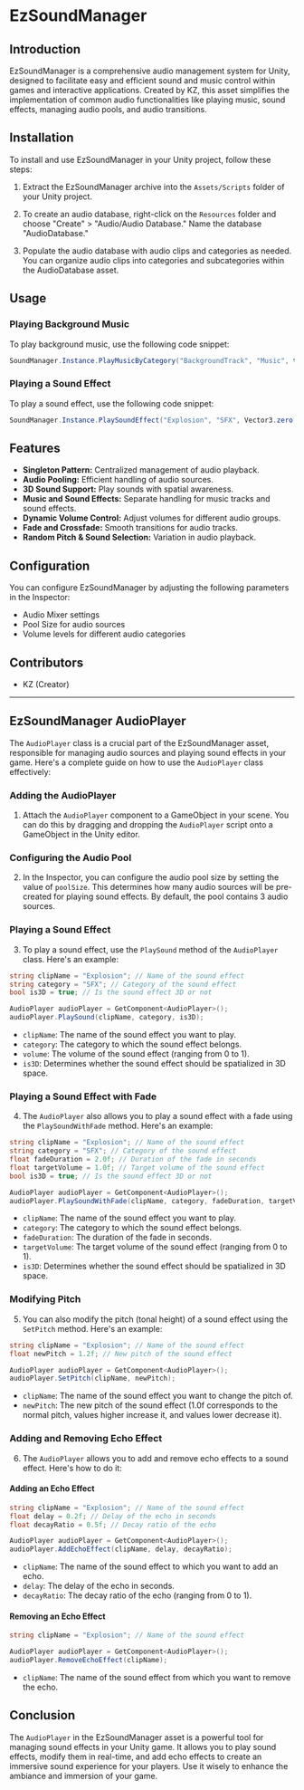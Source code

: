 ﻿# EzSoundManager

## Introduction

EzSoundManager is a comprehensive audio management system for Unity, designed to facilitate easy and efficient sound and
music control within games and interactive applications. Created by KZ, this asset simplifies the implementation of
common audio functionalities like playing music, sound effects, managing audio pools, and audio transitions.

## Installation

To install and use EzSoundManager in your Unity project, follow these steps:

1. Extract the EzSoundManager archive into the `Assets/Scripts` folder of your Unity project.

3. To create an audio database, right-click on the `Resources` folder and choose "Create" > "Audio/Audio
   Database." Name the database "AudioDatabase."

4. Populate the audio database with audio clips and categories as needed. You can organize audio clips into categories
   and subcategories within the AudioDatabase asset.

## Usage

### Playing Background Music

To play background music, use the following code snippet:

```csharp
SoundManager.Instance.PlayMusicByCategory("BackgroundTrack", "Music", true);
```

### Playing a Sound Effect

To play a sound effect, use the following code snippet:

```csharp
SoundManager.Instance.PlaySoundEffect("Explosion", "SFX", Vector3.zero, true);
```

## Features

- **Singleton Pattern:** Centralized management of audio playback.
- **Audio Pooling:** Efficient handling of audio sources.
- **3D Sound Support:** Play sounds with spatial awareness.
- **Music and Sound Effects:** Separate handling for music tracks and sound effects.
- **Dynamic Volume Control:** Adjust volumes for different audio groups.
- **Fade and Crossfade:** Smooth transitions for audio tracks.
- **Random Pitch & Sound Selection:** Variation in audio playback.

## Configuration

You can configure EzSoundManager by adjusting the following parameters in the Inspector:

- Audio Mixer settings
- Pool Size for audio sources
- Volume levels for different audio categories

## Contributors

- KZ (Creator)

---

## EzSoundManager AudioPlayer

The `AudioPlayer` class is a crucial part of the EzSoundManager asset, responsible for managing audio sources and
playing sound effects in your game. Here's a complete guide on how to use the `AudioPlayer` class effectively:

### Adding the AudioPlayer

1. Attach the `AudioPlayer` component to a GameObject in your scene. You can do this by dragging and dropping
   the `AudioPlayer` script onto a GameObject in the Unity editor.

### Configuring the Audio Pool

2. In the Inspector, you can configure the audio pool size by setting the value of `poolSize`. This determines how many
   audio sources will be pre-created for playing sound effects. By default, the pool contains 3 audio sources.

### Playing a Sound Effect

3. To play a sound effect, use the `PlaySound` method of the `AudioPlayer` class. Here's an example:

```csharp
string clipName = "Explosion"; // Name of the sound effect
string category = "SFX"; // Category of the sound effect
bool is3D = true; // Is the sound effect 3D or not

AudioPlayer audioPlayer = GetComponent<AudioPlayer>();
audioPlayer.PlaySound(clipName, category, is3D);
```

- `clipName`: The name of the sound effect you want to play.
- `category`: The category to which the sound effect belongs.
- `volume`: The volume of the sound effect (ranging from 0 to 1).
- `is3D`: Determines whether the sound effect should be spatialized in 3D space.

### Playing a Sound Effect with Fade

4. The `AudioPlayer` also allows you to play a sound effect with a fade using the `PlaySoundWithFade` method. Here's an
   example:

```csharp
string clipName = "Explosion"; // Name of the sound effect
string category = "SFX"; // Category of the sound effect
float fadeDuration = 2.0f; // Duration of the fade in seconds
float targetVolume = 1.0f; // Target volume of the sound effect
bool is3D = true; // Is the sound effect 3D or not

AudioPlayer audioPlayer = GetComponent<AudioPlayer>();
audioPlayer.PlaySoundWithFade(clipName, category, fadeDuration, targetVolume, is3D);
```

- `clipName`: The name of the sound effect you want to play.
- `category`: The category to which the sound effect belongs.
- `fadeDuration`: The duration of the fade in seconds.
- `targetVolume`: The target volume of the sound effect (ranging from 0 to 1).
- `is3D`: Determines whether the sound effect should be spatialized in 3D space.

### Modifying Pitch

5. You can also modify the pitch (tonal height) of a sound effect using the `SetPitch` method. Here's an example:

```csharp
string clipName = "Explosion"; // Name of the sound effect
float newPitch = 1.2f; // New pitch of the sound effect

AudioPlayer audioPlayer = GetComponent<AudioPlayer>();
audioPlayer.SetPitch(clipName, newPitch);
```

- `clipName`: The name of the sound effect you want to change the pitch of.
- `newPitch`: The new pitch of the sound effect (1.0f corresponds to the normal pitch, values higher increase it, and
  values lower decrease it).

### Adding and Removing Echo Effect

6. The `AudioPlayer` allows you to add and remove echo effects to a sound effect. Here's how to do it:

#### Adding an Echo Effect

```csharp
string clipName = "Explosion"; // Name of the sound effect
float delay = 0.2f; // Delay of the echo in seconds
float decayRatio = 0.5f; // Decay ratio of the echo

AudioPlayer audioPlayer = GetComponent<AudioPlayer>();
audioPlayer.AddEchoEffect(clipName, delay, decayRatio);
```

- `clipName`: The name of the sound effect to which you want to add an echo.
- `delay`: The delay of the echo in seconds.
- `decayRatio`: The decay ratio of the echo (ranging from 0 to 1).

#### Removing an Echo Effect

```csharp
string clipName = "Explosion"; // Name of the sound effect

AudioPlayer audioPlayer = GetComponent<AudioPlayer>();
audioPlayer.RemoveEchoEffect(clipName);
```

- `clipName`: The name of the sound effect from which you want to remove the echo.

## Conclusion

The `AudioPlayer` in the EzSoundManager asset is a powerful tool for managing sound effects in your Unity game. It
allows you to play sound effects, modify them in real-time, and add echo effects to create an immersive sound experience
for your players. Use it wisely to enhance the ambiance and immersion of your game.